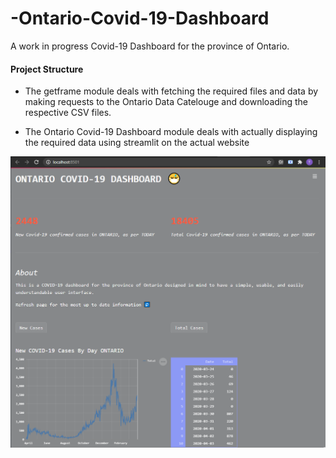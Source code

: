 # -Ontario-Covid-19-Dashboard
A work in progress Covid-19 Dashboard for the province of Ontario.

#### Project Structure
- The getframe module deals with fetching the required files and data by making requests to the Ontario Data Catelouge and downloading the respective CSV files.

- The Ontario Covid-19 Dashboard module deals with actually displaying the required data using streamlit on the actual website

![](/Images/Website%20UI.PNG)
